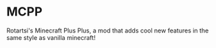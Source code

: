 # MCPP
Rotartsi's Minecraft Plus Plus, a mod that adds cool new features in the same style as vanilla minecraft!
